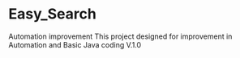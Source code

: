 # Easy_Search
Automation improvement
This project designed for improvement in Automation and Basic Java coding 
V.1.0

